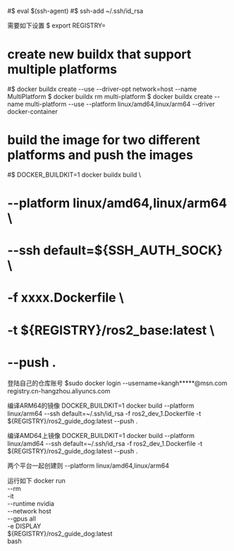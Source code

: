 


#$ eval $(ssh-agent)
#$ ssh-add ~/.ssh/id_rsa

需要如下设置
$ export REGISTRY=<your dockerhub username>
# create new buildx that support multiple platforms
#$ docker buildx create --use  --driver-opt network=host --name MultiPlatform
$ docker buildx rm multi-platform
$ docker buildx create --name multi-platform --use --platform linux/amd64,linux/arm64 --driver docker-container

# build the image for two different platforms and push the images
#$ DOCKER_BUILDKIT=1 docker buildx build \
#  --platform linux/amd64,linux/arm64 \
#  --ssh default=${SSH_AUTH_SOCK} \
#  -f xxxx.Dockerfile \
#  -t ${REGISTRY}/ros2_base:latest \
#  --push .

登陆自己的仓库账号
$sudo docker login --username=kangh*****@msn.com registry.cn-hangzhou.aliyuncs.com

编译ARM64的镜像
DOCKER_BUILDKIT=1 docker build --platform linux/arm64 --ssh default=~/.ssh/id_rsa  -f ros2_dev_1.Dockerfile  -t ${REGISTRY}/ros2_guide_dog:latest  --push .

编译AMD64上镜像
DOCKER_BUILDKIT=1 docker build --platform linux/amd64 --ssh default=~/.ssh/id_rsa  -f ros2_dev_1.Dockerfile  -t ${REGISTRY}/ros2_guide_dog:latest  --push .

两个平台一起创建则
--platform linux/amd64,linux/arm64


运行如下
docker run \
  --rm \
  -it \
  --runtime nvidia \
  --network host \
  --gpus all \
  -e DISPLAY \
  ${REGISTRY}/ros2_guide_dog:latest \
  bash
